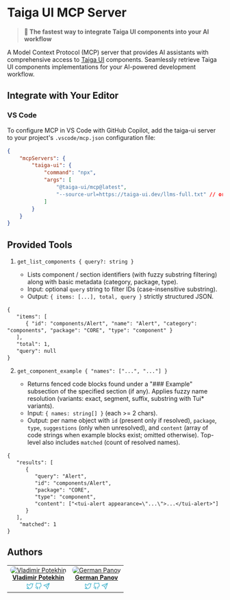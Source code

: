 # Taiga UI MCP Server

> **🚀 The fastest way to integrate Taiga UI components into your AI workflow**

A Model Context Protocol (MCP) server that provides AI assistants with comprehensive access to [Taiga UI](https://taiga-ui.dev) components. Seamlessly retrieve Taiga UI components implementations for your AI-powered development workflow.

## Integrate with Your Editor

### VS Code

To configure MCP in VS Code with GitHub Copilot, add the taiga-ui server to your project's `.vscode/mcp.json` configuration file:

```json
{
    "mcpServers": {
        "taiga-ui": {
            "command": "npx",
            "args": [
                "@taiga-ui/mcp@latest",
                "--source-url=https://taiga-ui.dev/llms-full.txt" // or file from "/next" version, if you want
            ]
        }
    }
}
```

## Provided Tools

1. `get_list_components { query?: string }`

    - Lists component / section identifiers (with fuzzy substring filtering) along with basic metadata (category, package, type).
    - Input: optional `query` string to filter IDs (case-insensitive substring).
    - Output: `{ items: [...], total, query }` strictly structured JSON.

```
{
   "items": [
      { "id": "components/Alert", "name": "Alert", "category": "components", "package": "CORE", "type": "component" }
   ],
   "total": 1,
   "query": null
}
```

2. `get_component_example { "names": ["...", "..."] }`

    - Returns fenced code blocks found under a "### Example" subsection of the specified section (if any). Applies fuzzy name resolution (variants: exact, segment, suffix, substring with Tui* variants).
    - Input: `{ names: string[] }` (each >= 2 chars).
    - Output: per name object with `id` (present only if resolved), `package`, `type`, `suggestions` (only when unresolved), and `content` (array of code strings when example blocks exist; omitted otherwise). Top-level also includes `matched` (count of resolved names).

```
{
   "results": [
      {
         "query": "Alert",
         "id": "components/Alert",
         "package": "CORE",
         "type": "component",
         "content": ["<tui-alert appearance=\"...\">...</tui-alert>"]
      }
   ],
    "matched": 1
}
```

## Authors

<table>
    <tr> 
        <td align="center">
            <a href="https://github.com/vladimirpotekhin"
                ><img
                    src="https://github.com/vladimirpotekhin.png?size=200"
                    width="100"
                    style="margin-bottom: -4px; border-radius: 8px;"
                    alt="Vladimir Potekhin"
                /><br /><b>Vladimir&nbsp;Potekhin</b></a
            >
            <div style="margin-top: 4px">
                <a
                    href="https://twitter.com/v_potekhin"
                    title="Twitter"
                    ><img
                        width="16"
                        src="https://raw.githubusercontent.com/MarsiBarsi/readme-icons/main/twitter.svg"
                /></a>
                <a
                    href="https://github.com/vladimirpotekhin"
                    title="GitHub"
                    ><img
                        width="16"
                        src="https://raw.githubusercontent.com/MarsiBarsi/readme-icons/main/github.svg"
                /></a>
                <a
                    href="https://t.me/v_potekhin"
                    title="Telegram"
                    ><img
                        width="16"
                        src="https://raw.githubusercontent.com/MarsiBarsi/readme-icons/main/send.svg"
                /></a>
            </div>
        </td> 
        <td align="center">
            <a href="https://github.com/mdlufy"
                ><img
                    src="https://github.com/mdlufy.png?size=200"
                    width="100"
                    style="margin-bottom: -4px; border-radius: 8px;"
                    alt="German Panov"
                /><br /><b>German&nbsp;Panov</b></a
            >
            <div style="margin-top: 4px">
                <a
                    href="https://twitter.com/mdlufy_"
                    title="Twitter"
                    ><img
                        width="16"
                        src="https://raw.githubusercontent.com/MarsiBarsi/readme-icons/main/twitter.svg"
                /></a>
                <a
                    href="https://github.com/mdlufy"
                    title="GitHub"
                    ><img
                        width="16"
                        src="https://raw.githubusercontent.com/MarsiBarsi/readme-icons/main/github.svg"
                /></a>
                <a
                    href="https://t.me/mdlufy"
                    title="Telegram"
                    ><img
                        width="16"
                        src="https://raw.githubusercontent.com/MarsiBarsi/readme-icons/main/send.svg"
                /></a>
            </div>
        </td>
    </tr>
</table>

